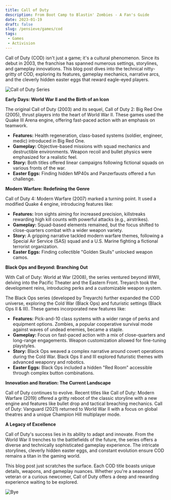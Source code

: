 ```yaml
---
title: Call of Duty
description: From Boot Camp to Blastin' Zombies - A Fan's Guide
date: 2023-01-19
draft: false
slug: /pensieve/games/cod
tags:
 - Games
 - Activision
---
```

Call of Duty (COD) isn't just a game; it's a cultural phenomenon. Since its debut in 2003, the franchise has spanned numerous settings, storylines, and gameplay innovations. This blog post dives into the technical nitty-gritty of COD, exploring its features, gameplay mechanics, narrative arcs, and the cleverly hidden easter eggs that reward eagle-eyed players.

![Call of Duty Series](https://wallpapercave.com/wp/wp4806079.png)

**Early Days: World War II and the Birth of an Icon**

The original Call of Duty (2003) and its sequel, Call of Duty 2: Big Red One (2005), thrust players into the heart of World War II. These games used the Quake III Arena engine, offering fast-paced action with an emphasis on teamwork.

* **Features:** Health regeneration, class-based systems (soldier, engineer, medic) introduced in Big Red One.
* **Gameplay:** Objective-based missions with squad mechanics and destructible environments. Weapon recoil and bullet physics were emphasized for a realistic feel.
* **Story:** Both titles offered linear campaigns following fictional squads on various fronts of the war.
* **Easter Eggs:** Finding hidden MP40s and Panzerfausts offered a fun challenge.

**Modern Warfare: Redefining the Genre**

Call of Duty 4: Modern Warfare (2007) marked a turning point. It used a modified Quake 4 engine, introducing features like:

* **Features:** Iron sights aiming for increased precision, killstreaks rewarding high kill counts with powerful attacks (e.g., airstrikes).
* **Gameplay:** Squad-based elements remained, but the focus shifted to close-quarters combat with a wider weapon variety.
* **Story:** A gripping narrative tackled modern warfare themes, following a Special Air Service (SAS) squad and a U.S. Marine fighting a fictional terrorist organization.
* **Easter Eggs:** Finding collectible "Golden Skulls" unlocked weapon camos.

**Black Ops and Beyond: Branching Out**

With Call of Duty: World at War (2008), the series ventured beyond WWII, delving into the Pacific Theater and the Eastern Front. Treyarch took the development reins, introducing perks and a customizable weapon system.

The Black Ops series (developed by Treyarch) further expanded the COD universe, exploring the Cold War (Black Ops) and futuristic settings (Black Ops II & III). These games incorporated new features like:

* **Features:** Pick-and-10 class systems with a wider range of perks and equipment options. Zombies, a popular cooperative survival mode against waves of undead enemies, became a staple.
* **Gameplay:** Focus on fast-paced action with a mix of close-quarters and long-range engagements. Weapon customization allowed for fine-tuning playstyles.
* **Story:** Black Ops weaved a complex narrative around covert operations during the Cold War. Black Ops II and III explored futuristic themes with advanced weaponry and robotics.
* **Easter Eggs:** Black Ops included a hidden "Red Room" accessible through complex button combinations.

**Innovation and Iteration: The Current Landscape**

Call of Duty continues to evolve. Recent titles like Call of Duty: Modern Warfare (2019) offered a gritty reboot of the classic storyline with a new engine and features like bullet drop and tactical breaching mechanics. Call of Duty: Vanguard (2021) returned to World War II with a focus on global theatres and a unique Champion Hill multiplayer mode.

**A Legacy of Excellence**

Call of Duty's success lies in its ability to adapt and innovate. From the World War II trenches to the battlefields of the future, the series offers a diverse and technically sophisticated gameplay experience. The intricate storylines, cleverly hidden easter eggs, and constant evolution ensure COD remains a titan in the gaming world.

This blog post just scratches the surface. Each COD title boasts unique details, weapons, and gameplay nuances. Whether you're a seasoned veteran or a curious newcomer, Call of Duty offers a deep and rewarding experience waiting to be explored.

![Bye](https://wallpapercave.com/wp/wp4617591.png)
